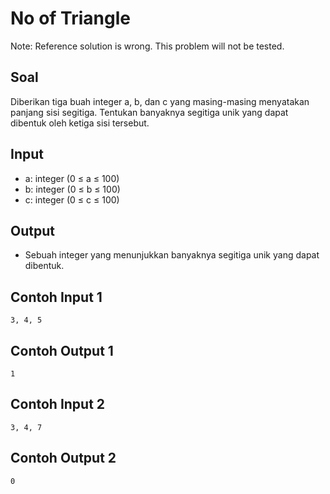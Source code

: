 # No of Triangle
Note: Reference solution is wrong. This problem will not be tested.
## Soal
Diberikan tiga buah integer a, b, dan c yang masing-masing menyatakan panjang sisi segitiga. Tentukan banyaknya segitiga unik yang dapat dibentuk oleh ketiga sisi tersebut.
## Input
- a: integer (0 ≤ a ≤ 100)
- b: integer (0 ≤ b ≤ 100)
- c: integer (0 ≤ c ≤ 100)
## Output
- Sebuah integer yang menunjukkan banyaknya segitiga unik yang dapat dibentuk.
## Contoh Input 1
```
3, 4, 5
```
## Contoh Output 1
```
1
```
## Contoh Input 2
```
3, 4, 7
```
## Contoh Output 2
```
0
```